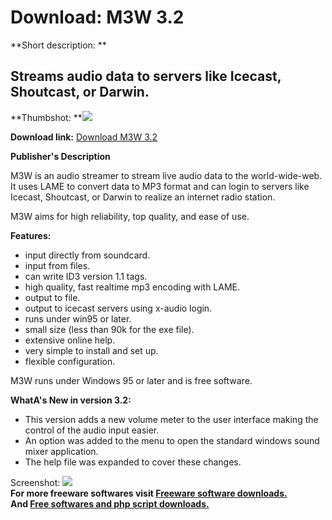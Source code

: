 # Download: M3W 3.2

**Short description: **

## Streams audio data to servers like Icecast, Shoutcast, or Darwin.

  
**Thumbshot: **![](http://www.freewarefiles.com/screenshot/m3w_md.jpg)   
  
**Download link:** [Download M3W 3.2](http://freesoftwares.boysofts.com/M3W_program_50591.html)  
  

**Publisher's Description**  
  

M3W is an audio streamer to stream live audio data to the world-wide-web. It
uses LAME to convert data to MP3 format and can login to servers like Icecast,
Shoutcast, or Darwin to realize an internet radio station.

M3W aims for high reliability, top quality, and ease of use.

**Features:**

  * input directly from soundcard. 
  * input from files. 
  * can write ID3 version 1.1 tags. 
  * high quality, fast realtime mp3 encoding with LAME. 
  * output to file. 
  * output to icecast servers using x-audio login. 
  * runs under win95 or later. 
  * small size (less than 90k for the exe file). 
  * extensive online help. 
  * very simple to install and set up. 
  * flexible configuration. 

M3W runs under Windows 95 or later and is free software.

**WhatA's New in version 3.2:**

  * This version adds a new volume meter to the user interface making the control of the audio input easier. 
  * An option was added to the menu to open the standard windows sound mixer application. 
  * The help file was expanded to cover these changes. 

  
  
Screenshot: ![](http://www.freewarefiles.com/screenshot/m3w.jpg)  
**For more freeware softwares visit [Freeware software downloads.](http://freesoftwares.boysofts.com/)**   
**And [Free softwares and php script downloads.](http://www.boysofts.com/)**

